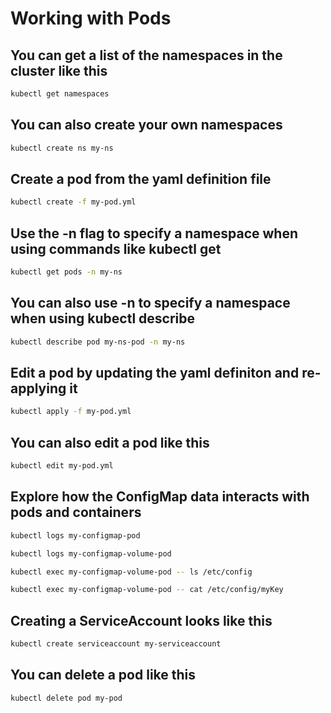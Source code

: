 # Working with Pods

## You can get a list of the namespaces in the cluster like this

```bash
kubectl get namespaces
```

## You can also create your own namespaces

```bash
kubectl create ns my-ns
```

## Create a pod from the yaml definition file

```bash
kubectl create -f my-pod.yml
```

## Use the -n flag to specify a namespace when using commands like kubectl get

```bash
kubectl get pods -n my-ns
```

## You can also use -n to specify a namespace when using kubectl describe

```bash
kubectl describe pod my-ns-pod -n my-ns
```

## Edit a pod by updating the yaml definiton and re-applying it

```bash
kubectl apply -f my-pod.yml
```

## You can also edit a pod like this

```bash
kubectl edit my-pod.yml
```

## Explore how the ConfigMap data interacts with pods and containers

```bash
kubectl logs my-configmap-pod

kubectl logs my-configmap-volume-pod

kubectl exec my-configmap-volume-pod -- ls /etc/config

kubectl exec my-configmap-volume-pod -- cat /etc/config/myKey
```

## Creating a ServiceAccount looks like this

```bash
kubectl create serviceaccount my-serviceaccount
```

## You can delete a pod like this

```bash
kubectl delete pod my-pod
```
